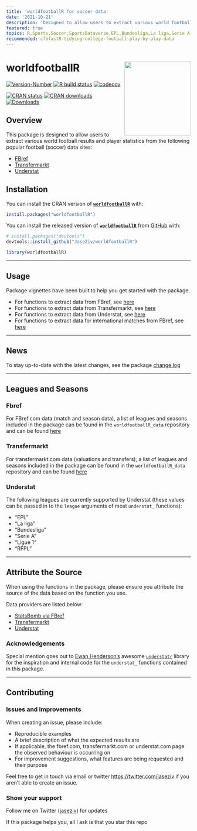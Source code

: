 ```yaml
---
title: 'worldfootballR for soccer data'
date: '2021-10-21'
description: 'Designed to allow users to extract various world football results and player statistics from popular football (soccer) data sites.'
featured: true
topics: R,Sports,Soccer,SportsDataverse,EPL,Bundesliga,La liga,Serie A,Ligue 1,RFPL
recommended: cfbfastR-tidying-college-football-play-by-play-data
---
```


# worldfootballR <img src="https://raw.githubusercontent.com/JaseZiv/worldfootballR/main/man/figures/logo.png" align="right" width="181" height="201"/>

<!-- badges: start -->

[![Version-Number](https://img.shields.io/github/r-package/v/JaseZiv/worldfootballR?label=worldfootballR%20(Dev))](https://github.com/JaseZiv/worldfootballR/)
[![R build
status](https://github.com/JaseZiv/worldfootballR/workflows/R-CMD-check/badge.svg)](https://github.com/JaseZiv/worldfootballR/actions)
[![codecov](https://codecov.io/gh/JaseZiv/worldfootballR/branch/main/graph/badge.svg?token=WGLU5J34VL)](https://app.codecov.io/gh/JaseZiv/worldfootballR)

[![CRAN
status](https://www.r-pkg.org/badges/version-last-release/worldfootballR?style=for-the-badge)](https://CRAN.R-project.org/package=worldfootballR)
[![CRAN
downloads](http://cranlogs.r-pkg.org/badges/grand-total/worldfootballR)](https://CRAN.R-project.org/package=worldfootballR)
[![Downloads](https://cranlogs.r-pkg.org/badges/worldfootballR)](https://cran.r-project.org/package=worldfootballR)
<!-- badges: end -->

## Overview

This package is designed to allow users to extract various world
football results and player statistics from the following popular
football (soccer) data sites:

-   [FBref](https://fbref.com/en/)
-   [Transfermarkt](https://www.transfermarkt.com/)
-   [Understat](https://understat.com/)

## Installation

You can install the CRAN version of
[**`worldfootballR`**](https://cran.r-project.org/web/packages/worldfootballR/index.html)
with:

``` r
install.packages("worldfootballR")
```

You can install the released version of
[**`worldfootballR`**](https://github.com/JaseZiv/worldfootballR/) from
[GitHub](https://github.com/JaseZiv/worldfootballR) with:

``` r
# install.packages("devtools")
devtools::install_github("JaseZiv/worldfootballR")
```

``` r
library(worldfootballR)
```

------------------------------------------------------------------------

## Usage

Package vignettes have been built to help you get started with the
package.

-   For functions to extract data from FBref, see
    [here](https://jaseziv.github.io/worldfootballR/articles/extract-fbref-data.html)
-   For functions to extract data from Transfermarkt, see
    [here](https://jaseziv.github.io/worldfootballR/articles/extract-transfermarkt-data.html)
-   For functions to extract data from Understat, see
    [here](https://jaseziv.github.io/worldfootballR/articles/extract-understat-data.html)
-   For functions to extract data for international matches from FBref,
    see
    [here](https://jaseziv.github.io/worldfootballR/articles/fbref-data-internationals.html)

------------------------------------------------------------------------

## News

To stay up-to-date with the latest changes, see the package [change
log](https://jaseziv.github.io/worldfootballR/news/index.html)

------------------------------------------------------------------------

## Leagues and Seasons

### Fbref

For FBref.com data (match and season data), a list of leagues and
seasons included in the package can be found in the
`worldfootballR_data` repository and can be found
[here](https://github.com/JaseZiv/worldfootballR_data/blob/master/raw-data/all_leages_and_cups/all_competitions.csv)

### Transfermarkt

For transfermarkt.com data (valuations and transfers), a list of leagues
and seasons included in the package can be found in the
`worldfootballR_data` repository and can be found
[here](https://github.com/JaseZiv/worldfootballR_data/blob/master/raw-data/transfermarkt_leagues/main_comp_seasons.csv)

### Understat

The following leagues are currently supported by Understat (these values
can be passed in to the `league` arguments of most `understat_`
functions):

-   “EPL”
-   “La liga”
-   “Bundesliga”
-   “Serie A”
-   “Ligue 1”
-   “RFPL”

------------------------------------------------------------------------

## Attribute the Source

When using the functions in the package, please ensure you attribute the
source of the data based on the function you use.

Data providers are listed below:

-   [StatsBomb via FBref](https://fbref.com/en/)
-   [Transfermarkt](https://www.transfermarkt.com/)
-   [Understat](https://understat.com/)

### Acknowledgements

Special mention goes out to [Ewan
Henderson’s](https://github.com/ewenme) awesome
[`understatr`](https://github.com/ewenme/understatr) library for the
inspiration and internal code for the `understat_` functions contained
in this package.

------------------------------------------------------------------------

## Contributing

### Issues and Improvements

When creating an issue, please include:

-   Reproducible examples
-   A brief description of what the expected results are
-   If applicable, the fbref.com, transfermarkt.com or understat.com
    page the observed behaviour is occurring on
-   For improvement suggestions, what features are being requested and
    their purpose

Feel free to get in touch via email or twitter
<https://twitter.com/jaseziv> if you aren’t able to create an issue.

### Show your support

Follow me on Twitter ([jaseziv](https://twitter.com/jaseziv)) for
updates

If this package helps you, all I ask is that you star this repo